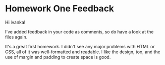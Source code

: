 # Homework One Feedback

Hi Ivanka!

I've added feedback in your code as comments,
so do have a look at the files again.

It's a great first homework. I didn't see any major problems with HTML or CSS, all of it was well-formatted and readable.
I like the design, too, and the use of margin and padding to create space is good.
